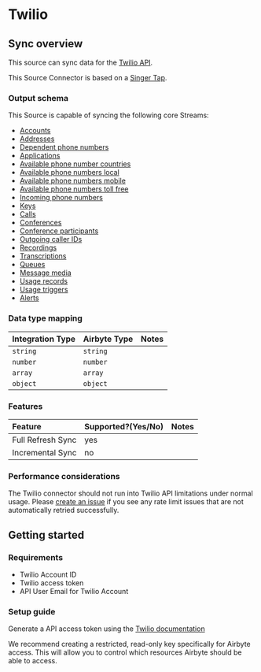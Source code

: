 # Twilio

## Sync overview

This source can sync data for the [Twilio API](https://www.twilio.com/docs/usage/api).

This Source Connector is based on a [Singer Tap](https://github.com/transferwise/pipelinewise-tap-twilio).

### Output schema

This Source is capable of syncing the following core Streams:

* [Accounts](https://www.twilio.com/docs/usage/api/account#read-multiple-account-resources)
* [Addresses](https://www.twilio.com/docs/usage/api/address#read-multiple-address-resources)
* [Dependent phone numbers](https://www.twilio.com/docs/usage/api/address?code-sample=code-list-dependent-pns-subresources&code-language=curl&code-sdk-version=json#instance-subresources)
* [Applications](https://www.twilio.com/docs/usage/api/applications#read-multiple-application-resources)
* [Available phone number countries](https://www.twilio.com/docs/phone-numbers/api/availablephonenumber-resource#read-a-list-of-countries)
* [Available phone numbers local](https://www.twilio.com/docs/phone-numbers/api/availablephonenumberlocal-resource#read-multiple-availablephonenumberlocal-resources)
* [Available phone numbers mobile](https://www.twilio.com/docs/phone-numbers/api/availablephonenumber-mobile-resource#read-multiple-availablephonenumbermobile-resources)
* [Available phone numbers toll free](https://www.twilio.com/docs/phone-numbers/api/availablephonenumber-tollfree-resource#read-multiple-availablephonenumbertollfree-resources)
* [Incoming phone numbers](https://www.twilio.com/docs/phone-numbers/api/incomingphonenumber-resource#read-multiple-incomingphonenumber-resources)
* [Keys](https://www.twilio.com/docs/usage/api/keys#read-a-key-resource)
* [Calls](https://www.twilio.com/docs/sms/api/message-resource#read-multiple-message-resources)
* [Conferences](https://www.twilio.com/docs/voice/api/conference-resource#read-multiple-conference-resources)
* [Conference participants](https://www.twilio.com/docs/voice/api/conference-participant-resource#read-multiple-participant-resources)
* [Outgoing caller IDs](https://www.twilio.com/docs/voice/api/outgoing-caller-ids#outgoingcallerids-list-resource)
* [Recordings](https://www.twilio.com/docs/voice/api/recording#read-multiple-recording-resources)
* [Transcriptions](https://www.twilio.com/docs/voice/api/recording-transcription?code-sample=code-read-list-all-transcriptions&code-language=curl&code-sdk-version=json#read-multiple-transcription-resources)
* [Queues](https://www.twilio.com/docs/voice/api/queue-resource#read-multiple-queue-resources)
* [Message media](https://www.twilio.com/docs/sms/api/media-resource#read-multiple-media-resources)
* [Usage records](https://www.twilio.com/docs/usage/api/usage-record#read-multiple-usagerecord-resources)
* [Usage triggers](https://www.twilio.com/docs/usage/api/usage-trigger#read-multiple-usagetrigger-resources)
* [Alerts](https://www.twilio.com/docs/usage/monitor-alert#read-multiple-alert-resources)

### Data type mapping

| Integration Type | Airbyte Type | Notes |
| :--- | :--- | :--- |
| `string` | `string` |  |
| `number` | `number` |  |
| `array` | `array` |  |
| `object` | `object` |  |

### Features

| Feature | Supported?\(Yes/No\) | Notes |
| :--- | :--- | :--- |
| Full Refresh Sync | yes |  |
| Incremental Sync | no |  |

### Performance considerations

The Twilio connector should not run into Twilio API limitations under normal usage. Please [create an issue](https://github.com/airbytehq/airbyte/issues) if you see any rate limit issues that are not automatically retried successfully.

## Getting started

### Requirements

* Twilio Account ID 
* Twilio access token 
* API User Email for Twilio Account

### Setup guide

Generate a API access token using the [Twilio documentation](https://support.twilio.com/hc/en-us/articles/223136027-Auth-Tokens-and-How-to-Change-Them)

We recommend creating a restricted, read-only key specifically for Airbyte access. This will allow you to control which resources Airbyte should be able to access.
